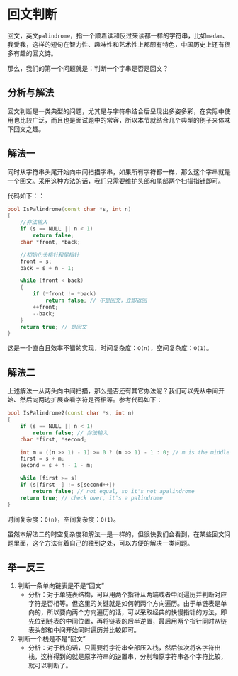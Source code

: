 # 回文判断

回文，英文`palindrome`，指一个顺着读和反过来读都一样的字符串，比如`madam`、我爱我，这样的短句在智力性、趣味性和艺术性上都颇有特色，中国历史上还有很多有趣的回文诗。

那么，我们的第一个问题就是：判断一个字串是否是回文？

## 分析与解法

回文判断是一类典型的问题，尤其是与字符串结合后呈现出多姿多彩，在实际中使用也比较广泛，而且也是面试题中的常客，所以本节就结合几个典型的例子来体味下回文之趣。

## 解法一

同时从字符串头尾开始向中间扫描字串，如果所有字符都一样，那么这个字串就是一个回文。采用这种方法的话，我们只需要维护头部和尾部两个扫描指针即可。

代码如下：：

```cpp
bool IsPalindrome(const char *s, int n)
{
    //非法输入
    if (s == NULL || n < 1) 
        return false;   
    char *front, *back;

    //初始化头指针和尾指针
    front = s; 
    back = s + n - 1; 

    while (front < back) 
    {
        if (*front != *back)
            return false; // 不是回文，立即返回  
        ++front;
        --back;
    }
    return true; // 是回文  
}
```

这是一个直白且效率不错的实现，时间复杂度：`O(n)`，空间复杂度：`O(1)`。

## 解法二

上述解法一从两头向中间扫描，那么是否还有其它办法呢？我们可以先从中间开始、然后向两边扩展查看字符是否相等。参考代码如下：

```cpp
bool IsPalindrome2(const char *s, int n)
{
    if (s == NULL || n < 1) 
        return false; // 非法输入  
    char *first, *second;

    int m = ((n >> 1) - 1) >= 0 ? (n >> 1) - 1 : 0; // m is the middle point of s      
    first = s + m; 
    second = s + n - 1 - m;

    while (first >= s)
    if (s[first--] != s[second++]) 
        return false; // not equal, so it's not apalindrome  
    return true; // check over, it's a palindrome  
}
```

时间复杂度：`O(n)`，空间复杂度：`O(1)`。

虽然本解法二的时空复杂度和解法一是一样的，但很快我们会看到，在某些回文问题里面，这个方法有着自己的独到之处，可以方便的解决一类问题。

## 举一反三

1. 判断一条单向链表是不是“回文”
    + 分析：对于单链表结构，可以用两个指针从两端或者中间遍历并判断对应字符是否相等。但这里的关键就是如何朝两个方向遍历。由于单链表是单向的，所以要向两个方向遍历的话，可以采取经典的快慢指针的方法，即先位到链表的中间位置，再将链表的后半逆置，最后用两个指针同时从链表头部和中间开始同时遍历并比较即可。
2. 判断一个栈是不是“回文”
    + 分析：对于栈的话，只需要将字符串全部压入栈，然后依次将各字符出栈，这样得到的就是原字符串的逆置串，分别和原字符串各个字符比较，就可以判断了。